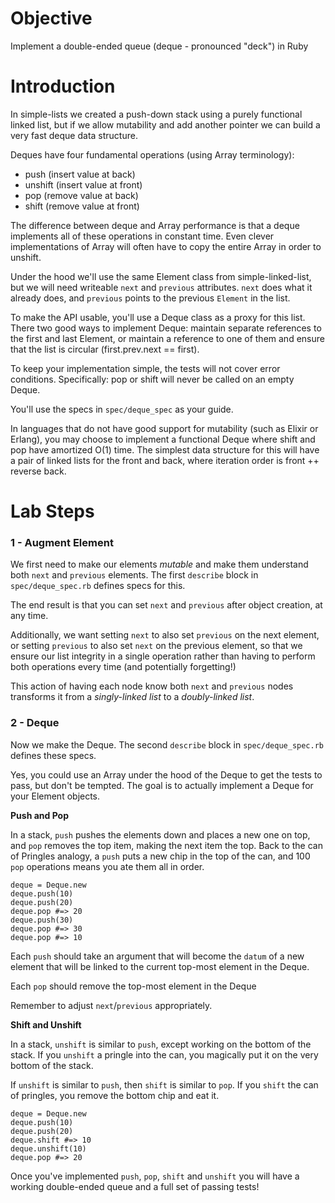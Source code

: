 # Objective

Implement a double-ended queue (deque - pronounced "deck") in Ruby

# Introduction

In simple-lists we created a push-down stack using a purely functional linked list, but if we allow mutability and add another pointer we can build a very fast deque data structure.

Deques have four fundamental operations (using Array terminology):

* push (insert value at back)
* unshift (insert value at front)
* pop (remove value at back)
* shift (remove value at front)

The difference between deque and Array performance is that a deque implements all of these operations in constant time. Even clever implementations of Array will often have to copy the entire Array in order to unshift.

Under the hood we'll use the same Element class from simple-linked-list, but we will need writeable `next` and `previous` attributes. `next` does what it already does, and `previous` points to the previous `Element` in the list.

To make the API usable, you'll use a Deque class as a proxy for this list. There two good ways to implement Deque: maintain separate references to the first and last Element, or maintain a reference to one of them and ensure that the list is circular (first.prev.next == first).

To keep your implementation simple, the tests will not cover error conditions. Specifically: pop or shift will never be called on an empty Deque.

You'll use the specs in `spec/deque_spec` as your guide.

In languages that do not have good support for mutability (such as Elixir or Erlang), you may choose to implement a functional Deque where shift and pop have amortized O(1) time. The simplest data structure for this will have a pair of linked lists for the front and back, where iteration order is front ++ reverse back.

# Lab Steps

### 1 - Augment Element

We first need to make our elements *mutable* and make them understand both `next` and `previous` elements. The first `describe` block in `spec/deque_spec.rb` defines specs for this.

The end result is that you can set `next` and `previous` after object creation, at any time.

Additionally, we want setting `next` to also set `previous` on the next element, or setting `previous` to also set `next` on the previous element, so that we ensure our list integrity in a single operation rather than having to perform both operations every time (and potentially forgetting!)

This action of having each node know both `next` and `previous` nodes transforms it from a *singly-linked list* to a *doubly-linked list*.

### 2 - Deque

Now we make the Deque. The second `describe` block in `spec/deque_spec.rb` defines these specs.

Yes, you could use an Array under the hood of the Deque to get the tests to pass, but don't be tempted. The goal is to actually implement a Deque for your Element objects.

**Push and Pop**

In a stack, `push` pushes the elements down and places a new one on top, and `pop` removes the top item, making the next item the top. Back to the can of Pringles analogy, a `push` puts a new chip in the top of the can, and 100 `pop` operations means you ate them all in order.

```
deque = Deque.new
deque.push(10)
deque.push(20)
deque.pop #=> 20
deque.push(30)
deque.pop #=> 30
deque.pop #=> 10
```

Each `push` should take an argument that will become the `datum` of a new element that will be linked to the current top-most element in the Deque.

Each `pop` should remove the top-most element in the Deque

Remember to adjust `next`/`previous` appropriately.

**Shift and Unshift**

In a stack, `unshift` is similar to `push`, except working on the bottom of the stack. If you `unshift` a pringle into the can, you magically put it on the very bottom of the stack.

If `unshift` is similar to `push`, then `shift` is similar to `pop`. If you `shift` the can of pringles, you remove the bottom chip and eat it.

```
deque = Deque.new
deque.push(10)
deque.push(20)
deque.shift #=> 10
deque.unshift(10)
deque.pop #=> 20
```

Once you've implemented `push`, `pop`, `shift` and `unshift` you will have a working double-ended queue and a full set of passing tests!
